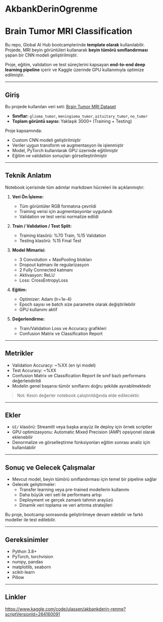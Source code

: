# AkbankDerinOgrenme
# Brain Tumor MRI Classification

Bu repo, Global AI Hub bootcamplerinde **template olarak** kullanılabilir. Projede, MRI beyin görüntüleri kullanarak **beyin tümörü sınıflandırması** yapan bir CNN modeli geliştirilmiştir.  

Proje, eğitim, validation ve test süreçlerini kapsayan **end-to-end deep learning pipeline** içerir ve Kaggle üzerinde GPU kullanımıyla optimize edilmiştir.  

---

## Giriş

Bu projede kullanılan veri seti: [Brain Tumor MRI Dataset](https://www.kaggle.com/datasets/jakeshbohaju/brain-tumor-mri-dataset)

- **Sınıflar:** `glioma_tumor`, `meningioma_tumor`, `pituitary_tumor`, `no_tumor`
- **Toplam görüntü sayısı:** Yaklaşık 3000+ (Training + Testing)

Proje kapsamında:
- Custom CNN modeli geliştirilmiştir
- Veriler uygun transform ve augmentasyon ile işlenmiştir
- Model, PyTorch kullanılarak GPU üzerinde eğitilmiştir
- Eğitim ve validation sonuçları görselleştirilmiştir

---

## Teknik Anlatım

Notebook içerisinde tüm adımlar markdown hücreleri ile açıklanmıştır:

1. **Veri Ön İşleme:**  
   - Tüm görüntüler RGB formatına çevrildi  
   - Training verisi için augmentasyonlar uygulandı  
   - Validation ve test verisi normalize edildi  

2. **Train / Validation / Test Split:**  
   - Training klasörü: %70 Train, %15 Validation  
   - Testing klasörü: %15 Final Test  

3. **Model Mimarisi:**  
   - 3 Convolution + MaxPooling blokları  
   - Dropout katmanı ile regularizasyon  
   - 2 Fully Connected katmanı  
   - Aktivasyon: ReLU  
   - Loss: CrossEntropyLoss  

4. **Eğitim:**  
   - Optimizer: Adam (lr=1e-4)  
   - Epoch sayısı ve batch size parametre olarak değiştirilebilir  
   - GPU kullanımı aktif  

5. **Değerlendirme:**  
   - Train/Validation Loss ve Accuracy grafikleri  
   - Confusion Matrix ve Classification Report

---

## Metrikler

- Validation Accuracy: ~%XX (en iyi model)
- Test Accuracy: ~%XX  
- Confusion Matrix ve Classification Report ile sınıf bazlı performans değerlendirildi  
- Modelin genel başarısı tümör sınıflarını doğru şekilde ayırabilmektedir  

> Not: Kesin değerler notebook çalıştırıldığında elde edilecektir.

---

## Ekler

- `UI/` klasörü: Streamlit veya başka arayüz ile deploy için örnek scriptler  
- GPU optimizasyonu: Automatic Mixed Precision (AMP) opsiyonel olarak eklenebilir  
- Denormalize ve görselleştirme fonksiyonları eğitim sonrası analiz için kullanılabilir

---

## Sonuç ve Gelecek Çalışmalar

- Mevcut model, beyin tümörü sınıflandırması için temel bir pipeline sağlar  
- Gelecek geliştirmeler:  
  - Transfer learning veya pre-trained modellerin kullanımı  
  - Daha büyük veri seti ile performans artışı  
  - Deployment ve gerçek zamanlı tahmin arayüzü  
  - Dinamik veri toplama ve veri artırma stratejileri

Bu proje, bootcamp sonrasında geliştirilmeye devam edebilir ve farklı modeller ile test edilebilir.

---

## Gereksinimler

- Python 3.8+  
- PyTorch, torchvision  
- numpy, pandas  
- matplotlib, seaborn  
- scikit-learn  
- Pillow  

---

## Linkler
https://www.kaggle.com/code/ulassen/akbankderin-renme?scriptVersionId=264160091

